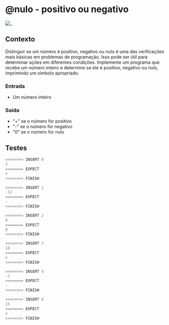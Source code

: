 # @nulo - positivo ou negativo

![_](cover.jpg)

## Contexto

Distinguir se um número é positivo, negativo ou nulo é uma das verificações mais básicas em problemas de programação. Isso pode ser útil para determinar ações em diferentes condições. Implemente um programa que recebe um número inteiro e determine se ele é positivo, negativo ou nulo, imprimindo um símbolo apropriado.

### Entrada

- Um número inteiro

### Saída

- "+" se o número for positivo
- "-" se o número for negativo
- "0" se o número for nulo

## Testes

```py
>>>>>>>> INSERT 0
3
======== EXPECT
+
<<<<<<<< FINISH
```

```py
>>>>>>>> INSERT 1
-12
======== EXPECT
-
<<<<<<<< FINISH
```

```py
>>>>>>>> INSERT 2
0
======== EXPECT
0
<<<<<<<< FINISH
```

```py
>>>>>>>> INSERT 3
18
======== EXPECT
+
<<<<<<<< FINISH
```

```py
>>>>>>>> INSERT 4
-7
======== EXPECT
-
<<<<<<<< FINISH
```

```py
>>>>>>>> INSERT 6
15
======== EXPECT
+
<<<<<<<< FINISH
```
